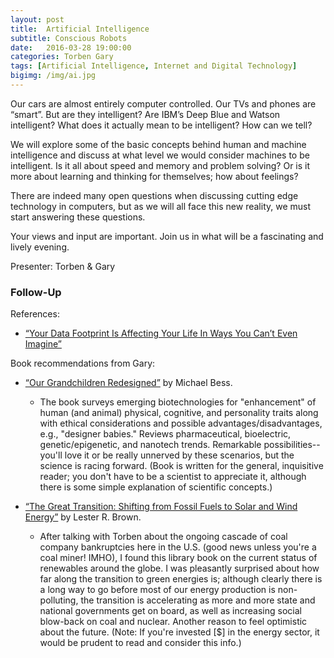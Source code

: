 ```yaml
---
layout: post
title:  Artificial Intelligence
subtitle: Conscious Robots
date:   2016-03-28 19:00:00
categories: Torben Gary
tags: [Artificial Intelligence, Internet and Digital Technology]
bigimg: /img/ai.jpg
---
```


Our cars are almost entirely computer controlled. Our TVs and phones are “smart”. But are they intelligent? Are IBM’s Deep Blue and Watson intelligent? What does it actually mean to be intelligent? How can we tell?

We will explore some of the basic concepts behind human and machine intelligence and discuss at what level we would consider machines to be intelligent. Is it all about speed and memory and problem solving? Or is it more about learning and thinking for themselves; how about feelings?

There are indeed many open questions when discussing cutting edge technology in computers, but as we will all face this new reality, we must start answering these questions.

Your views and input are important. Join us in what will be a fascinating and lively evening. 

Presenter: Torben & Gary

### Follow-Up

References:

* [“Your Data Footprint Is Affecting Your Life In Ways You Can’t Even Imagine”](http://www.fastcoexist.com/3057514/your-data-footprint-is-affecting-your-life-in-ways-you-cant-even-imagine)

Book recommendations from Gary:

* [“Our Grandchildren Redesigned”](https://www.amazon.com/Our-Grandchildren-Redesigned-Bioengineered-Society/dp/0807066621/ref=sr_1_1) by Michael Bess. 

	* The book surveys emerging biotechnologies for "enhancement" of human (and animal) physical, cognitive, and personality traits along with ethical considerations and possible advantages/disadvantages, e.g., "designer babies." Reviews pharmaceutical, bioelectric, genetic/epigenetic, and nanotech trends. Remarkable possibilities--you'll love it or be really unnerved by these scenarios, but the science is racing forward. (Book is written for the general, inquisitive reader; you don't have to be a scientist to appreciate it, although there is some simple explanation of scientific concepts.)
 
* [“The Great Transition: Shifting from Fossil Fuels to Solar and Wind Energy”](https://www.amazon.com/Great-Transition-Shifting-Fossil-Energy/dp/039335055X/ref=sr_1_1) by Lester R. Brown. 

	* After talking with Torben about the ongoing cascade of coal company bankruptcies here in the U.S. (good news unless you're a coal miner! IMHO), I found this library book on the current status of renewables around the globe. I was pleasantly surprised about how far along the transition to green energies is; although clearly there is a long way to go before most of our energy production is non-polluting, the transition is accelerating as more and more state and national governments get on board, as well as increasing social blow-back on coal and nuclear. Another reason to feel optimistic about the future. (Note: If you're invested [$] in the energy sector, it would be prudent to read and consider this info.)
	
